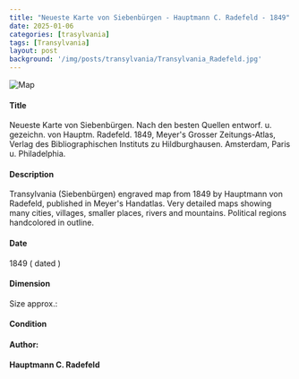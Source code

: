 ```yaml
---
title: "Neueste Karte von Siebenbürgen - Hauptmann C. Radefeld - 1849"
date: 2025-01-06
categories: [trasylvania]
tags: [Transylvania]
layout: post
background: '/img/posts/transylvania/Transylvania_Radefeld.jpg'
---
```

![Map](/img/posts/transylvania/Transylvania_Radefeld.jpg "Map")
#### Title ####
Neueste Karte von Siebenbürgen. Nach den besten Quellen entworf. u. gezeichn. von Hauptm. Radefeld. 1849, Meyer's Grosser Zeitungs-Atlas, Verlag des Bibliographischen Instituts zu Hildburghausen. Amsterdam, Paris u. Philadelphia.

#### Description ####
Transylvania (Siebenbürgen) engraved map from 1849 by Hauptmann von Radefeld, published in Meyer's Handatlas. Very detailed maps showing many cities, villages, smaller places, rivers and mountains. Political regions handcolored in outline.

#### Date ####
1849 ( dated )

#### Dimension ####
Size approx.:

#### Condition #### 

#### Author: ####
**Hauptmann C. Radefeld**
